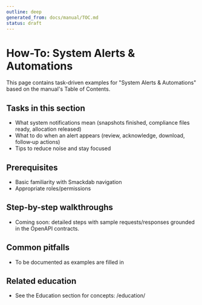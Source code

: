 ```yaml
---
outline: deep
generated_from: docs/manual/TOC.md
status: draft
---
```


# How-To: System Alerts & Automations

This page contains task-driven examples for "System Alerts & Automations" based on the manual's Table of Contents.

## Tasks in this section
- What system notifications mean (snapshots finished, compliance files ready, allocation released)
- What to do when an alert appears (review, acknowledge, download, follow‑up actions)
- Tips to reduce noise and stay focused

## Prerequisites
- Basic familiarity with Smackdab navigation
- Appropriate roles/permissions

## Step-by-step walkthroughs
- Coming soon: detailed steps with sample requests/responses grounded in the OpenAPI contracts.

## Common pitfalls
- To be documented as examples are filled in

## Related education
- See the Education section for concepts: /education/

